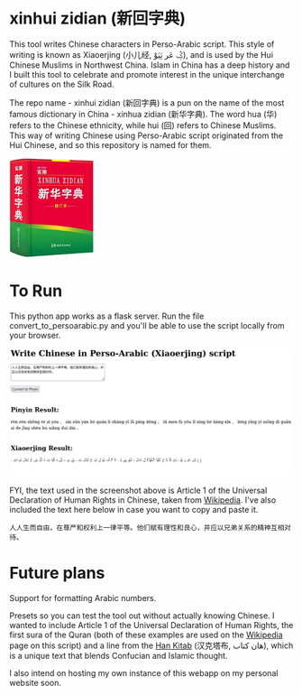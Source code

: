 xinhui zidian (新回字典)
=======================

This tool writes Chinese characters in Perso-Arabic script. This style of writing is known as Xiaoerjing (小儿经, ثِیَوْ‎ عَر‎ ݣٍْ‎), and is used by the Hui Chinese Muslims in Northwest China. Islam in China has a deep history and I built this tool to celebrate and promote interest in the unique interchange of cultures on the Silk Road. 

The repo name - xinhui zidian (新回字典) is a pun on the name of the most famous dictionary in China - xinhua zidian (新华字典). The word hua (华) refers to the Chinese ethnicity, while hui (回) refers to Chinese Muslims. This way of writing Chinese using Perso-Arabic script originated from the Hui Chinese, and so this repository is named for them.  

<img src="img.png" width="30%" />

To Run
========
This python app works as a flask server. Run the file convert_to_persoarabic.py and you'll be able to use the script locally from your browser.

![img_1.png](img_1.png)

FYI, the text used in the screenshot above is Article 1 of the Universal Declaration of Human Rights in Chinese, taken from [Wikipedia](https://en.wikipedia.org/wiki/Xiao%27erjing#Example). I've also included the text here below in case you want to copy and paste it. 

```人人生而自由，在尊严和权利上一律平等。他们赋有理性和良心，并应以兄弟关系的精神互相对待。```

Future plans
==============
Support for formatting Arabic numbers. 

Presets so you can test the tool out without actually knowing Chinese. I wanted to include Article 1 of the Universal Declaration of Human Rights, the first sura of the Quran (both of these examples are used on the [Wikipedia](https://en.wikipedia.org/wiki/Xiao%27erjing#Example) page on this script) and a line from the [Han Kitab](https://en.wikipedia.org/wiki/Han_Kitab) (汉克塔布, هان کتاب), which is a unique text that blends Confucian and Islamic thought. 

I also intend on hosting my own instance of this webapp on my personal website soon. 
